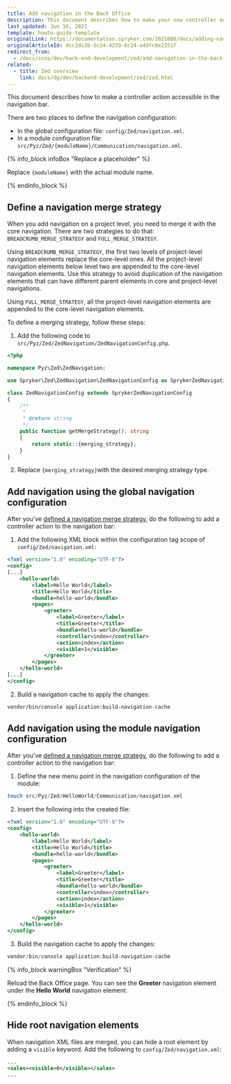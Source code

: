 ```yaml
---
title: Add navigation in the Back Office
description: This document describes how to make your new controller action accessible in the navigation bar.
last_updated: Jun 16, 2021
template: howto-guide-template
originalLink: https://documentation.spryker.com/2021080/docs/adding-navigation-in-the-back-office
originalArticleId: dcc2dc3b-5c24-4239-8c24-a49fc8e2351f
redirect_from:
  - /docs/scos/dev/back-end-development/zed/add-navigation-in-the-back-office.html
related:
  - title: Zed overview
    link: docs/dg/dev/backend-development/zed/zed.html
---
```


This document describes how to make a controller action accessible in the navigation bar.

There are two places to define the navigation configuration:

- In the global configuration file: `config/Zed/navigation.xml`.
- In a module configuration file: `src/Pyz/Zed/{moduleName}/Communication/navigation.xml`.

{% info_block infoBox "Replace a placeholder" %}

Replace `{moduleName}` with the actual module name.

{% endinfo_block %}

## Define a navigation merge strategy

When you add navigation on a project level, you need to merge it with the core navigation. There are two strategies to do that: `BREADCRUMB_MERGE_STRATEGY` and `FULL_MERGE_STRATEGY`.

Using `BREADCRUMB_MERGE_STRATEGY`, the first two levels of project-level navigation elements replace the core-level ones. All the project-level navigation elements below level two are appended to the core-level navigation elements. Use this strategy to avoid duplication of the navigation elements that can have different parent elements in core and project-level navigations.

Using `FULL_MERGE_STRATEGY`, all the project-level navigation elements are appended to the core-level navigation elements.

To define a merging strategy, follow these steps:
1. Add the following code to `src/Pyz/Zed/ZedNavigation/ZedNavigationConfig.php`.

```php
<?php

namespace Pyz\Zed\ZedNavigation;

use Spryker\Zed\ZedNavigation\ZedNavigationConfig as SprykerZedNavigationConfig;

class ZedNavigationConfig extends SprykerZedNavigationConfig
{
    /**
     *
     * @return string
     */
    public function getMergeStrategy(): string
    {
        return static::{merging_strategy};
    }
}
```

2. Replace `{merging_strategy}`with the desired merging strategy type.

## Add navigation using the global navigation configuration

After you've [defined a navigation merge strategy](#define-a-navigation-merge-strategy), do the following to add a controller action to the navigation bar:

1. Add the following XML block within the configuration tag scope of `config/Zed/navigation.xml`:

```xml
<?xml version="1.0" encoding="UTF-8"?>
<config>
[...]
    <hello-world>
        <label>Hello World</label>
        <title>Hello World</title>
        <bundle>hello-world</bundle>
        <pages>
            <greeter>
                <label>Greeter</label>
                <title>Greeter</title>
                <bundle>hello-world</bundle>
                <controller>index</controller>
                <action>index</action>
                <visible>1</visible>
            </greeter>
        </pages>
    </hello-world>
[...]
</config>
```

2. Build a navigation cache to apply the changes:

```bash
vendor/bin/console application:build-navigation-cache
```


## Add navigation using the module navigation configuration

After you've [defined a navigation merge strategy](#define-a-navigation-merge-strategy), do the following to add a controller action to the navigation bar:

1. Define the new menu point in the navigation configuration of the module:

```php
touch src/Pyz/Zed/HelloWorld/Communication/navigation.xml
```

2. Insert the following into the created file:

```xml
<?xml version="1.0" encoding="UTF-8"?>
<config>
    <hello-world>
        <label>Hello World</label>
        <title>Hello World</title>
        <bundle>hello-world</bundle>
        <pages>
            <greeter>
                <label>Greeter</label>
                <title>Greeter</title>
                <bundle>hello-world</bundle>
                <controller>index</controller>
                <action>index</action>
                <visible>1</visible>
            </greeter>
        </pages>
    </hello-world>
</config>
```

3. Build the navigation cache to apply the changes:

```php
vendor/bin/console application:build-navigation-cache
```

{% info_block warningBox "Verification" %}

Reload the Back Office page. You can see the **Greeter** navigation element under the **Hello World** navigation element.

{% endinfo_block %}

## Hide root navigation elements

When navigation XML files are merged, you can hide a root element by adding a `visible` keyword.
Add the following to `config/Zed/navigation.xml`:

```xml
...
<sales><visible>0</visible></sales>
...
```
